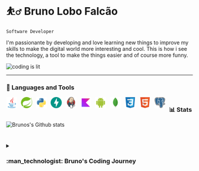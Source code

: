 # :bouncing_ball_man: Bruno Lobo Falcão

 `Software Developer`

I'm passionante by developing and love learning new things to improve my skills to make the digital world more interesting and cool. This is how i see the technology, a tool to make the things easier and of course more funny.


![coding is lit](https://user-images.githubusercontent.com/80421885/224390448-adea0d34-8618-4e06-8c9a-f5b73af64349.gif)

---

### :toolbox: Languages and Tools

<img align="left" alt="Java" width="30px" style="padding-right: 10px;" src="https://github.com/devicons/devicon/blob/master/icons/java/java-original.svg"/>
<img align="left" alt="Java" width="30px" style="padding-right: 10px;" src="https://github.com/devicons/devicon/blob/master/icons/spring/spring-original.svg"/>
<img align="left" alt="Java" width="30px" style="padding-right: 10px;" src="https://github.com/devicons/devicon/blob/master/icons/python/python-original.svg"/>
<img align="left" alt="Java" width="30px" style="padding-right: 10px;" src="https://github.com/devicons/devicon/blob/master/icons/fastapi/fastapi-original.svg"/>
<img align="left" alt="Java" width="30px" style="padding-right: 10px;" src="https://github.com/devicons/devicon/blob/master/icons/jenkins/jenkins-original.svg"/>
<img align="left" alt="Java" width="30px" style="padding-right: 10px;" src="https://github.com/devicons/devicon/blob/master/icons/kotlin/kotlin-original.svg"/>
<img align="left" alt="Java" width="30px" style="padding-right: 10px;" src="https://github.com/devicons/devicon/blob/master/icons/android/android-original.svg"/>
<img align="left" alt="Java" width="30px" style="padding-right: 10px;" src="https://github.com/devicons/devicon/blob/master/icons/mongodb/mongodb-original.svg"/>
<img align="left" alt="Java" width="30px" style="padding-right: 10px;" src="https://github.com/devicons/devicon/blob/master/icons/css3/css3-original.svg"/>
<img align="left" alt="Java" width="30px" style="padding-right: 10px;" src="https://github.com/devicons/devicon/blob/master/icons/html5/html5-original.svg"/>
<img align="left" alt="Java" width="30px" style="padding-right: 10px;" src="https://github.com/devicons/devicon/blob/master/icons/postgresql/postgresql-original.svg"/>

#

### :bar_chart: Stats

![Brunos's Github stats](https://github-readme-stats.vercel.app/api?username=Bruno-Falcao&show_icons=true&theme=radical)

#

<details>
 <summary><h3>:man_technologist: Bruno's Coding Journey</h3></summary>
 I started my coding journey as naive Information systems student with a passion to learn more about tecnology

<!--
**Bruno-Falcao/Bruno-Falcao** is a ✨ _special_ ✨ repository because its `README.md` (this file) appears on your GitHub profile.

Here are some ideas to get you started:

- 🔭 I’m currently working on ...
- 🌱 I’m currently learning ...
- 👯 I’m looking to collaborate on ...
- 🤔 I’m looking for help with ...
- 💬 Ask me about ...
- 📫 How to reach me: ...
- 😄 Pronouns: ...
- ⚡ Fun fact: ...
-->
